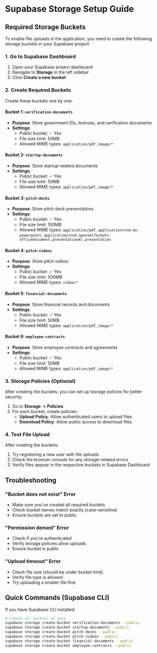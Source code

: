 # Supabase Storage Setup Guide

## Required Storage Buckets

To enable file uploads in the application, you need to create the following storage buckets in your Supabase project:

### 1. Go to Supabase Dashboard
1. Open your Supabase project dashboard
2. Navigate to **Storage** in the left sidebar
3. Click **Create a new bucket**

### 2. Create Required Buckets

Create these buckets one by one:

#### Bucket 1: `verification-documents`
- **Purpose**: Store government IDs, licenses, and verification documents
- **Settings**: 
  - Public bucket: ✅ Yes
  - File size limit: 50MB
  - Allowed MIME types: `application/pdf`, `image/*`

#### Bucket 2: `startup-documents`
- **Purpose**: Store startup-related documents
- **Settings**:
  - Public bucket: ✅ Yes
  - File size limit: 50MB
  - Allowed MIME types: `application/pdf`, `image/*`

#### Bucket 3: `pitch-decks`
- **Purpose**: Store pitch deck presentations
- **Settings**:
  - Public bucket: ✅ Yes
  - File size limit: 100MB
  - Allowed MIME types: `application/pdf`, `application/vnd.ms-powerpoint`, `application/vnd.openxmlformats-officedocument.presentationml.presentation`

#### Bucket 4: `pitch-videos`
- **Purpose**: Store pitch videos
- **Settings**:
  - Public bucket: ✅ Yes
  - File size limit: 500MB
  - Allowed MIME types: `video/*`

#### Bucket 5: `financial-documents`
- **Purpose**: Store financial records and documents
- **Settings**:
  - Public bucket: ✅ Yes
  - File size limit: 50MB
  - Allowed MIME types: `application/pdf`, `image/*`

#### Bucket 6: `employee-contracts`
- **Purpose**: Store employee contracts and agreements
- **Settings**:
  - Public bucket: ✅ Yes
  - File size limit: 50MB
  - Allowed MIME types: `application/pdf`, `image/*`

### 3. Storage Policies (Optional)

After creating the buckets, you can set up storage policies for better security:

1. Go to **Storage** → **Policies**
2. For each bucket, create policies:
   - **Upload Policy**: Allow authenticated users to upload files
   - **Download Policy**: Allow public access to download files

### 4. Test File Upload

After creating the buckets:
1. Try registering a new user with file uploads
2. Check the browser console for any storage-related errors
3. Verify files appear in the respective buckets in Supabase Dashboard

## Troubleshooting

### "Bucket does not exist" Error
- Make sure you've created all required buckets
- Check bucket names match exactly (case-sensitive)
- Ensure buckets are set to public

### "Permission denied" Error
- Check if you're authenticated
- Verify storage policies allow uploads
- Ensure bucket is public

### "Upload timeout" Error
- Check file size (should be under bucket limit)
- Verify file type is allowed
- Try uploading a smaller file first

## Quick Commands (Supabase CLI)

If you have Supabase CLI installed:

```bash
# Create all buckets at once
supabase storage create-bucket verification-documents --public
supabase storage create-bucket startup-documents --public
supabase storage create-bucket pitch-decks --public
supabase storage create-bucket pitch-videos --public
supabase storage create-bucket financial-documents --public
supabase storage create-bucket employee-contracts --public
```
